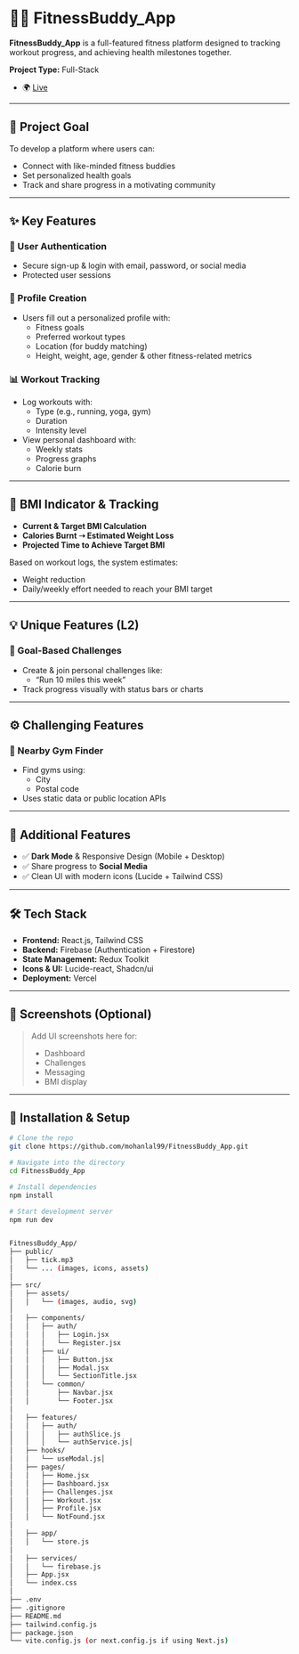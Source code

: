 # 🏋️‍♂️ FitnessBuddy_App

**FitnessBuddy_App** is a full-featured fitness platform designed to tracking workout progress, and achieving health milestones together.

**Project Type:** Full-Stack

- 🌍 [Live](https://fitness-buddy-ruddy.vercel.app/)  
---

## 🚀 Project Goal

To develop a platform where users can:

- Connect with like-minded fitness buddies
- Set personalized health goals
- Track and share progress in a motivating community

---

## ✨ Key Features

### 🔐 User Authentication
- Secure sign-up & login with email, password, or social media
- Protected user sessions

### 👤 Profile Creation
- Users fill out a personalized profile with:
  - Fitness goals
  - Preferred workout types
  - Location (for buddy matching)
  - Height, weight, age, gender & other fitness-related metrics


### 📊 Workout Tracking
- Log workouts with:
  - Type (e.g., running, yoga, gym)
  - Duration
  - Intensity level
- View personal dashboard with:
  - Weekly stats
  - Progress graphs
  - Calorie burn

---

## 📐 BMI Indicator & Tracking

- **Current & Target BMI Calculation**
- **Calories Burnt ➝ Estimated Weight Loss**
- **Projected Time to Achieve Target BMI**

Based on workout logs, the system estimates:

- Weight reduction
- Daily/weekly effort needed to reach your BMI target

---

## 💡 Unique Features (L2)

### 🎯 Goal-Based Challenges
- Create & join personal challenges like:
  - “Run 10 miles this week”
- Track progress visually with status bars or charts

---

## ⚙️ Challenging Features

### 📍 Nearby Gym Finder
- Find gyms using:
  - City
  - Postal code
- Uses static data or public location APIs

---

## 🌙 Additional Features

- ✅ **Dark Mode** & Responsive Design (Mobile + Desktop)
- ✅ Share progress to **Social Media**
- ✅ Clean UI with modern icons (Lucide + Tailwind CSS)

---

## 🛠 Tech Stack

- **Frontend:** React.js, Tailwind CSS
- **Backend:** Firebase (Authentication + Firestore)
- **State Management:** Redux Toolkit
- **Icons & UI:** Lucide-react, Shadcn/ui
- **Deployment:** Vercel

---

## 📸 Screenshots (Optional)
> Add UI screenshots here for:
> - Dashboard
> - Challenges
> - Messaging
> - BMI display

---

## 📌 Installation & Setup

```bash
# Clone the repo
git clone https://github.com/mohanlal99/FitnessBuddy_App.git

# Navigate into the directory
cd FitnessBuddy_App

# Install dependencies
npm install

# Start development server
npm run dev


FitnessBuddy_App/
├── public/
│   ├── tick.mp3
│   └── ... (images, icons, assets)
│
├── src/
│   ├── assets/
│   │   └── (images, audio, svg)
│
│   ├── components/
│   │   ├── auth/
│   │   │   ├── Login.jsx
│   │   │   └── Register.jsx
│   │   ├── ui/
│   │   │   ├── Button.jsx
│   │   │   ├── Modal.jsx
│   │   │   └── SectionTitle.jsx
│   │   └── common/
│   │       ├── Navbar.jsx
│   │       └── Footer.jsx
│
│   ├── features/
│   │   ├── auth/
│   │   │   ├── authSlice.js
│   │   │   └── authService.js│
│   ├── hooks/
│   │   └── useModal.js│
│   ├── pages/
│   │   ├── Home.jsx
│   │   ├── Dashboard.jsx
│   │   ├── Challenges.jsx
│   │   ├── Workout.jsx
│   │   ├── Profile.jsx
│   │   └── NotFound.jsx
│
│   ├── app/
│   │   └── store.js
│
│   ├── services/
│   │   └── firebase.js
│   ├── App.jsx
│   └── index.css
│
├── .env
├── .gitignore
├── README.md
├── tailwind.config.js
├── package.json
└── vite.config.js (or next.config.js if using Next.js)
